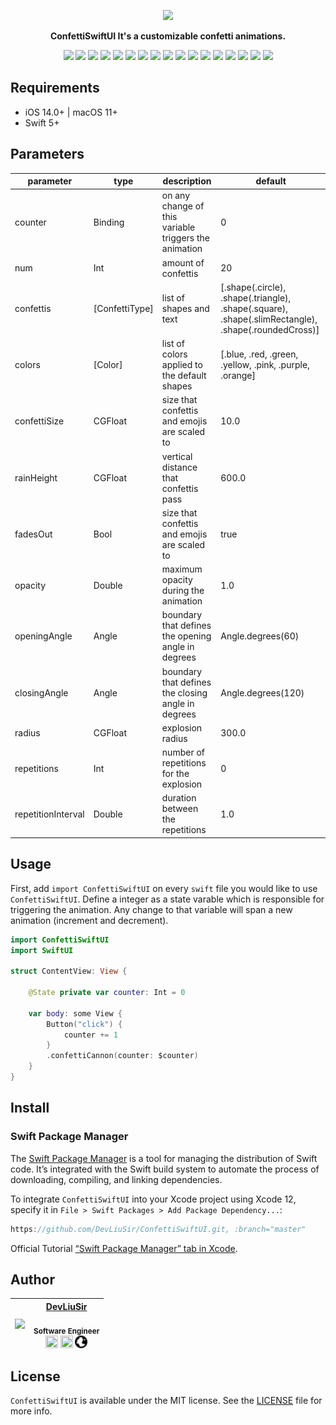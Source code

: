 <p align="center">
<img src="Design/ConfettiAnimation-01.png" height="300"></p>

<p align="center"> <b>ConfettiSwiftUI It's a customizable confetti animations. </b></p>

<p align="center">
<img src="https://badgen.net/badge/icon/apple?icon=apple&label">
<img src="https://img.shields.io/badge/language-SwiftUI-orange.svg">
<a href="https://developer.apple.com/swift/"><img src="https://img.shields.io/badge/swift-5.3+-blue.svg?style=flat"></a>
<img src="https://img.shields.io/badge/xcode-14.1+-yellow.svg">
<img src="https://img.shields.io/badge/build-passing-brightgreen">
<img src="https://img.shields.io/github/languages/top/DevLiuSir/ConfettiSwiftUI?color=blueviolet">
<img src="https://img.shields.io/github/license/DevLiuSir/ConfettiSwiftUI.svg">
<img src="https://img.shields.io/badge/platform-ios%20|macOS-lightgrey.svg">
<img src="https://img.shields.io/github/languages/code-size/DevLiuSir/ConfettiSwiftUI?color=ff69b4&label=codeSize">
<img src="https://badgen.net/github/commits/DevLiuSir/ConfettiSwiftUI">
<img src="https://img.shields.io/github/repo-size/DevLiuSir/ConfettiSwiftUI">
<img src="https://img.shields.io/github/last-commit/DevLiuSir/ConfettiSwiftUI">
<img src="https://img.shields.io/github/commit-activity/m/DevLiuSir/ConfettiSwiftUI">
<img src="https://img.shields.io/github/stars/DevLiuSir/ConfettiSwiftUI.svg?style=social&label=Star">
<img src="https://img.shields.io/github/forks/DevLiuSir/ConfettiSwiftUI?style=social">
<img src="https://img.shields.io/github/watchers/DevLiuSir/ConfettiSwiftUI?style=social">
<a href="https://twitter.com/LiuChuan_"><img src="https://img.shields.io/twitter/follow/LiuChuan_.svg?style=social"></a>
</p>


## Requirements

- iOS 14.0+ | macOS 11+
- Swift 5+

## Parameters

| parameter          | type           | description                                           | default                                                                                              |
| ------------------ | -------------- | ----------------------------------------------------- | ---------------------------------------------------------------------------------------------------- |
| counter            | Binding<Int>   | on any change of this variable triggers the animation | 0                                                                                                    |
| num                | Int            | amount of confettis                                   | 20                                                                                                   |
| confettis          | [ConfettiType] | list of shapes and text                               | [.shape(.circle), .shape(.triangle), .shape(.square), .shape(.slimRectangle), .shape(.roundedCross)] |
| colors             | [Color]        | list of colors applied to the default shapes          | [.blue, .red, .green, .yellow, .pink, .purple, .orange]                                              |
| confettiSize       | CGFloat        | size that confettis and emojis are scaled to          | 10.0                                                                                                 |
| rainHeight         | CGFloat        | vertical distance that confettis pass                 | 600.0                                                                                                |
| fadesOut           | Bool           | size that confettis and emojis are scaled to          | true                                                                                                 |
| opacity            | Double         | maximum opacity during the animation                  | 1.0                                                                                                  |
| openingAngle       | Angle          | boundary that defines the opening angle in degrees    | Angle.degrees(60)                                                                                    |
| closingAngle       | Angle          | boundary that defines the closing angle in degrees    | Angle.degrees(120)                                                                                   |
| radius             | CGFloat        | explosion radius                                      | 300.0                                                                                                |
| repetitions        | Int            | number of repetitions for the explosion               | 0                                                                                                    |
| repetitionInterval | Double         | duration between the repetitions                      | 1.0                                                                                                  |


## Usage

First, add `import ConfettiSwiftUI` on every `swift` file you would like to use `ConfettiSwiftUI`. Define a integer as a state varable which is responsible for triggering the animation. Any change to that variable will span a new animation (increment and decrement).

```swift
import ConfettiSwiftUI
import SwiftUI

struct ContentView: View {
    
    @State private var counter: Int = 0
    
    var body: some View {
        Button("click") {
            counter += 1
        }
        .confettiCannon(counter: $counter)
    }
}

```


## Install

### Swift Package Manager

The [Swift Package Manager](https://swift.org/package-manager/) is a tool for managing the distribution of Swift code. It’s integrated with the Swift build system to automate the process of downloading, compiling, and linking dependencies.

To integrate `ConfettiSwiftUI` into your Xcode project using Xcode 12, specify it in `File > Swift Packages > Add Package Dependency...`:

```swift
https://github.com/DevLiuSir/ConfettiSwiftUI.git, :branch="master"
```

 Official Tutorial [“Swift Package Manager” tab in Xcode](https://developer.apple.com/documentation/xcode/adding_package_dependencies_to_your_app).


## Author
| [<img src="https://avatars2.githubusercontent.com/u/11488337?s=460&v=4" width="120px;"/>](https://github.com/DevLiuSir)  |  [DevLiuSir](https://github.com/DevLiuSir)<br/><br/><sub>Software Engineer</sub><br/> [<img align="center" src="https://cdn.jsdelivr.net/npm/simple-icons@3.0.1/icons/twitter.svg" height="20" width="20"/>][1] [<img align="center" src="https://cdn.jsdelivr.net/npm/simple-icons@3.0.1/icons/github.svg" height="20" width="20"/>][2] [<img align="center" src="https://raw.githubusercontent.com/iconic/open-iconic/master/svg/globe.svg" height="20" width="20"/>][3]|
| :------------: | :------------: |

[1]: https://twitter.com/LiuChuan_
[2]: https://github.com/DevLiuSir
[3]: https://devliusir.com/



## License

`ConfettiSwiftUI` is available under the MIT license. See the [LICENSE](https://github.com/DevLiuSir/ConfettiSwiftUI/blob/master/LICENSE) file for more info.

